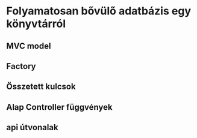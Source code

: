 # Folyamatosan bővülő adatbázis egy könyvtárról 

## MVC model 
## Factory 
## Összetett kulcsok 
## Alap Controller függvények 
## api útvonalak 
